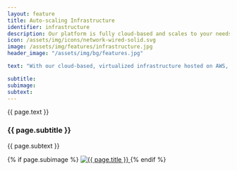 ```yaml
---
layout: feature
title: Auto-scaling Infrastructure
identifier: infrastructure
description: Our platform is fully cloud-based and scales to your needs, requiring no more than a web browser and and internet connection to interact with.
icon: /assets/img/icons/network-wired-solid.svg
image: /assets/img/features/infrastructure.jpg
header_image: "/assets/img/bg/features.jpg"

text: "With our cloud-based, virtualized infrastructure hosted on AWS, we can not only ensure exceptional uptime and disruption-less rolling updates, but also scale storage and processing capabilities to your needs. Whether you're a small distributor with a few dozen new titles per year or a heavyweight distributor eager to host tens of thousands of titles and assets, you get the same level of service. Our auto-scaling infrastructure ensures that even at peak times, resources are simply amped up to match whatever throughput is required."

subtitle: 
subimage: 
subtext: 
---
```


<div class="row">
    <div class="col-md-12">
        <div class="service-details mb-40">
            <p>{{ page.text }}</p>
        </div>
    </div>
</div>
<div class="row">
    <div class="col-xl-6 col-lg-12">
        <div class="service-details mb-40">
            <h3>{{ page.subtitle }}</h3>
            <p>{{ page.subtext }}</p>
        </div>
    </div>
    <div class="col-xl-6 col-lg-12">
        <div class="s-details-img mb-30">
          {% if page.subimage %}
          <a href="{{ page.subimage }}" class="view">
            <img src="{{ page.subimage }}" class="border" alt="{{ page.title }}">  
          </a>
          {% endif %}
        </div>
    </div>
</div>
